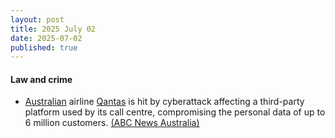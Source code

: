 ```yaml
---
layout: post
title: 2025 July 02
date: 2025-07-02
published: true
---
```



#### Law and crime

* [Australian](https://en.wikipedia.org/wiki/Australia "Australia") airline [Qantas](https://en.wikipedia.org/wiki/Qantas "Qantas") is hit by cyberattack affecting a third-party platform used by its call centre, compromising the personal data of up to 6 million customers. [(ABC News Australia)](https://www.abc.net.au/news/2025-07-02/qantas-cyber-attack-significant-data-stolen/105484720%C4%80)
